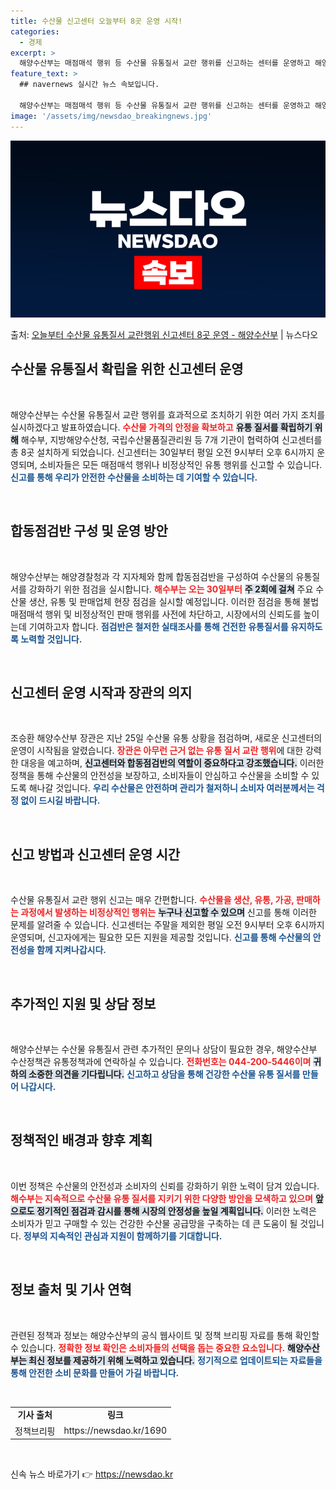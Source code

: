 ```yaml
---
title: 수산물 신고센터 오늘부터 8곳 운영 시작!
categories:
  - 경제
excerpt: >
  해양수산부는 매점매석 행위 등 수산물 유통질서 교란 행위를 신고하는 센터를 운영하고 해양경찰청, 지자체 등 …
feature_text: >
  ## navernews 실시간 뉴스 속보입니다.

  해양수산부는 매점매석 행위 등 수산물 유통질서 교란 행위를 신고하는 센터를 운영하고 해양경찰청, 지자체 등 …
image: '/assets/img/newsdao_breakingnews.jpg'
---
```


![뉴스다오 속보](/assets/img/newsdao_breakingnews.jpg)

<p>출처: <a href="https://newsdao.kr/1690" rel="dofollow">오늘부터 수산물 유통질서 교란행위 신고센터 8곳 운영 - 해양수산부</a> | 뉴스다오</p>

<h2 data-ke-size="size26">수산물 유통질서 확립을 위한 신고센터 운영</h2>

<p data-ke-size="size16">&nbsp;</p>

해양수산부는 수산물 유통질서 교란 행위를 효과적으로 조치하기 위한 여러 가지 조치를 실시하겠다고 발표하였습니다. <b><span style="color: #ee2323;">수산물 가격의 안정을 확보하고</span></b> <b><span style="background-color: #21538527;">유통 질서를 확립하기 위해</span></b> 해수부, 지방해양수산청, 국립수산물품질관리원 등 7개 기관이 협력하여 신고센터를 총 8곳 설치하게 되었습니다. 신고센터는 30일부터 평일 오전 9시부터 오후 6시까지 운영되며, 소비자들은 모든 매점매석 행위나 비정상적인 유통 행위를 신고할 수 있습니다. <b><span style="color: #1a5490;">신고를 통해 우리가 안전한 수산물을 소비하는 데 기여할 수 있습니다.</span></b>

<br>

<h2 data-ke-size="size26">합동점검반 구성 및 운영 방안</h2>

<p data-ke-size="size16">&nbsp;</p>

해양수산부는 해양경찰청과 각 지자체와 함께 합동점검반을 구성하여 수산물의 유통질서를 강화하기 위한 점검을 실시합니다. <b><span style="color: #ee2323;">해수부는 오는 30일부터</span></b> <b><span style="background-color: #21538527;">주 2회에 걸쳐</span></b> 주요 수산물 생산, 유통 및 판매업체 현장 점검을 실시할 예정입니다. 이러한 점검을 통해 불법 매점매석 행위 및 비정상적인 판매 행위를 사전에 차단하고, 시장에서의 신뢰도를 높이는데 기여하고자 합니다. <b><span style="color: #1a5490;">점검반은 철저한 실태조사를 통해 건전한 유통질서를 유지하도록 노력할 것입니다.</span></b>

<br>

<h2 data-ke-size="size26">신고센터 운영 시작과 장관의 의지</h2>

<p data-ke-size="size16">&nbsp;</p>

조승환 해양수산부 장관은 지난 25일 수산물 유통 상황을 점검하며, 새로운 신고센터의 운영이 시작됨을 알렸습니다. <b><span style="color: #ee2323;">장관은 아무런 근거 없는 유통 질서 교란 행위</span></b>에 대한 강력한 대응을 예고하며, <b><span style="background-color: #21538527;">신고센터와 합동점검반의 역할이 중요하다고 강조했습니다.</span></b> 이러한 정책을 통해 수산물의 안전성을 보장하고, 소비자들이 안심하고 수산물을 소비할 수 있도록 해나갈 것입니다. <b><span style="color: #1a5490;">우리 수산물은 안전하며 관리가 철저하니 소비자 여러분께서는 걱정 없이 드시길 바랍니다.</span></b>

<br>

<h2 data-ke-size="size26">신고 방법과 신고센터 운영 시간</h2>

<p data-ke-size="size16">&nbsp;</p>

수산물 유통질서 교란 행위 신고는 매우 간편합니다. <b><span style="color: #ee2323;">수산물을 생산, 유통, 가공, 판매하는 과정에서 발생하는 비정상적인 행위는</span></b> <b><span style="background-color: #21538527;">누구나 신고할 수 있으며</span></b> 신고를 통해 이러한 문제를 알려줄 수 있습니다. 신고센터는 주말을 제외한 평일 오전 9시부터 오후 6시까지 운영되며, 신고자에게는 필요한 모든 지원을 제공할 것입니다. <b><span style="color: #1a5490;">신고를 통해 수산물의 안전성을 함께 지켜나갑시다.</span></b>

<br>

<h2 data-ke-size="size26">추가적인 지원 및 상담 정보</h2>

<p data-ke-size="size16">&nbsp;</p>

해양수산부는 수산물 유통질서 관련 추가적인 문의나 상담이 필요한 경우, 해양수산부 수산정책관 유통정책과에 연락하실 수 있습니다. <b><span style="color: #ee2323;">전화번호는 044-200-5446이며</span></b> <b><span style="background-color: #21538527;">귀하의 소중한 의견을 기다립니다.</span></b> <b><span style="color: #1a5490;">신고하고 상담을 통해 건강한 수산물 유통 질서를 만들어 나갑시다.</span></b>

<br>

<h2 data-ke-size="size26">정책적인 배경과 향후 계획</h2>

<p data-ke-size="size16">&nbsp;</p>

이번 정책은 수산물의 안전성과 소비자의 신뢰를 강화하기 위한 노력이 담겨 있습니다. <b><span style="color: #ee2323;">해수부는 지속적으로 수산물 유통 질서를 지키기 위한 다양한 방안을 모색하고 있으며</span></b> <b><span style="background-color: #21538527;">앞으로도 정기적인 점검과 감시를 통해 시장의 안정성을 높일 계획입니다.</span></b> 이러한 노력은 소비자가 믿고 구매할 수 있는 건강한 수산물 공급망을 구축하는 데 큰 도움이 될 것입니다. <b><span style="color: #1a5490;">정부의 지속적인 관심과 지원이 함께하기를 기대합니다.</span></b>

<br>

<h2 data-ke-size="size26">정보 출처 및 기사 연혁</h2>

<p data-ke-size="size16">&nbsp;</p>

관련된 정책과 정보는 해양수산부의 공식 웹사이트 및 정책 브리핑 자료를 통해 확인할 수 있습니다. <b><span style="color: #ee2323;">정확한 정보 확인은 소비자들의 선택을 돕는 중요한 요소입니다.</span></b> <b><span style="background-color: #21538527;">해양수산부는 최신 정보를 제공하기 위해 노력하고 있습니다.</span></b> <b><span style="color: #1a5490;">정기적으로 업데이트되는 자료들을 통해 안전한 소비 문화를 만들어 가길 바랍니다.</span></b>

<br>

<table style="border-collapse: collapse; border-spacing: 0; width: 100%;">
<tr>
<td style="text-align: center; height: 17px;"><b>기사 출처</b></td>
<td style="text-align: center; height: 17px;"><b>링크</b></td>
</tr>
<tr>
<td style="text-align: center; height: 17px;">정책브리핑</td>
<td style="text-align: center; height: 17px;">https://newsdao.kr/1690</td>
</tr>
</table>

<p data-ke-size="size16">&nbsp;</p> 

신속 뉴스 바로가기 👉 <a href="https://newsdao.kr" rel="dofollow">https://newsdao.kr</a>


